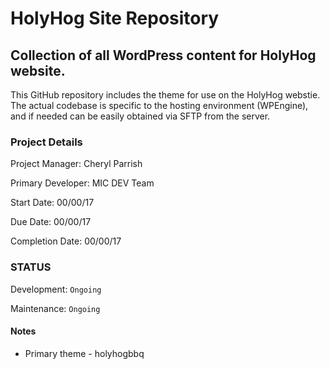 HolyHog Site Repository
======

Collection of all WordPress content for HolyHog website.
------

This GitHub repository includes the theme for use on the HolyHog webstie. The actual codebase is specific to the hosting environment (WPEngine), and if needed can be easily obtained via SFTP from the server.

### Project Details
Project Manager: Cheryl Parrish

Primary Developer: MIC DEV Team

Start Date: 00/00/17

Due Date: 00/00/17

Completion Date: 00/00/17

### STATUS

Development: `Ongoing`

Maintenance: `Ongoing`

#### Notes
* Primary theme - holyhogbbq